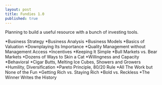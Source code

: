 ```yaml
---
layout: post
title: Fundies 1.0
published: true
---
```


Planning to build a useful resource with a bunch of investing tools.

*Business Strategy
*Business Analysis
*Business Models
*Basics of Valuation
*Downplaying Its Importance
*Quality Management without Management Access
*Incentives
*Keeping It Simple
*Bull Markets vs. Bear Markets
*Dozens of Ways to Skin a Cat
*Willingness and Capacity
*Behavioral
*Cigar Butts, Melting Ice Cubes, Showers and Growers
*Humility, Diversification
*Pareto Principle, 80/20 Rule
*All The Work but None of the Fun
*Getting Rich vs. Staying Rich
*Bold vs. Reckless
*The Winner Writes the History
